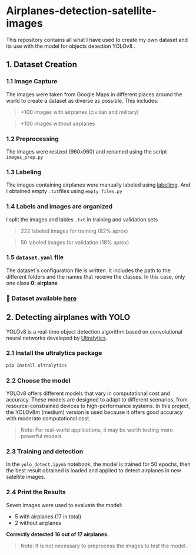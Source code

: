 # Airplanes-detection-satellite-images
This repository contains all what I have used to create my own dataset and its use with the model for objects detection YOLOv8 .

## 1. Dataset Creation

### 1.1 Image Capture
The images were taken from Google Maps in different places around the world to create a dataset as diverse as possible. This includes:
> +100 images with airplanes (civilian and military)

> +100 images without airplanes

### 1.2 Preprocessing
The images were resized (960x960) and renamed using the script `images_prep.py`

### 1.3 Labeling
The images containing airplanes were manually labeled using [labelImg](https://github.com/HumanSignal/labelImg). And I obtained empty `.txt`files using `empty_files.py`

### 1.4 Labels and images are organized
I split the images and lables `.txt` in training and validation sets 
> 222 labeled images for training (82% aprox)

> 50 labeled images for validation (18% aprox)

### 1.5 `dataset.yaml` file
The dataset´s configuration file is written. It includes the path to the different folders and the names that receive the classes. In this case, only one class **0: airplane**

### 📂 Dataset available [here](https://www.kaggle.com/datasets/mgarch/airplane-detection-dataset)

## 2. Detecting airplanes with YOLO
YOLOv8 is a real-time object detection algorithm based on convolutional neural networks developed by [Ultralytics](https://github.com/ultralytics/ultralytics).

### 2.1 Install the ultralytics package
```bash 
pip install ultralytics
```

### 2.2 Choose the model
YOLOv8 offers different models that vary in computational cost and accuracy. These models are designed to adapt to different scenarios, from resource-constrained devices to high-performance systems. In this project, the YOLOv8m (medium) version is used because it offers good accuracy with moderate computational cost.
> Note: For real-world applications, it may be worth testing more powerful models.

### 2.3 Training and detection
In the `yolo_detect.ipynb` notebook, the model is trained for 50 epochs, then the best result obtained is loaded and applied to detect airplanes in new satellite images.

### 2.4 Print the Results
Seven images were used to evaluate the model:
- 5 with airplanes (17 in total)
- 2 without airplanes

**Correctly detected 16 out of 17 airplanes.**
> Note: It is not necessary to preprocess the images to test the model.
